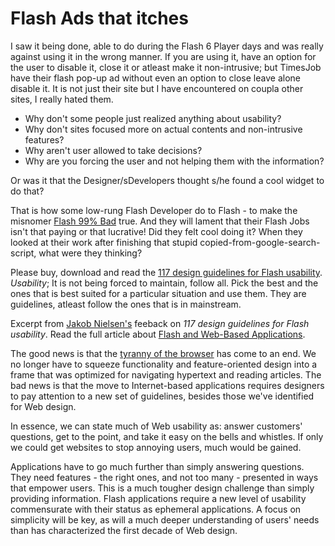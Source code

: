 # Flash Ads that itches

I saw it being done, able to do during the Flash 6 Player days and was really against using it in the wrong manner. If you are using it, have an option for the user to disable it, close it or atleast make it non-intrusive; but TimesJob have their flash pop-up ad without even an option to close leave alone disable it. It is not just their site but I have encountered on coupla other sites, I really hated them.

- Why don't some people just realized anything about usability?
- Why don't sites focused more on actual contents and non-intrusive features?
- Why aren't user allowed to take decisions?
- Why are you forcing the user and not helping them with the information?

Or was it that the Designer/sDevelopers thought s/he found a cool widget to do that?

That is how some low-rung Flash Developer do to Flash - to make the misnomer [Flash 99% Bad](http://www.useit.com/alertbox/20001029.html) true. And they will lament that their Flash Jobs isn't that paying or that lucrative! Did they felt cool doing it? When they looked at their work after finishing that stupid copied-from-google-search-script, what were they thinking?

Please buy, download and read the [117 design guidelines for Flash usability](http://www.nngroup.com/reports/flash/). *Usability*; It is not being forced to maintain, follow all. Pick the best and the ones that is best suited for a particular situation and use them. They are guidelines, atleast follow the ones that is in mainstream.

Excerpt from [Jakob Nielsen's](http://www.useit.com/jakob/) feeback on *117 design guidelines for Flash usability*. Read the full article about [Flash and Web-Based Applications](http://www.useit.com/alertbox/20021125.html).

The good news is that the [tyranny of the browser](http://www.eweek.com/article2/0,4149,1252468,00.asp) has come to an end. We no longer have to squeeze functionality and feature-oriented design into a frame that was optimized for navigating hypertext and reading articles. The bad news is that the move to Internet-based applications requires designers to pay attention to a new set of guidelines, besides those we've identified for Web design.

In essence, we can state much of Web usability as: answer customers' questions, get to the point, and take it easy on the bells and whistles. If only we could get websites to stop annoying users, much would be gained.

Applications have to go much further than simply answering questions. They need features - the right ones, and not too many - presented in ways that empower users. This is a much tougher design challenge than simply providing information. Flash applications require a new level of usability commensurate with their status as ephemeral applications. A focus on simplicity will be key, as will a much deeper understanding of users' needs than has characterized the first decade of Web design.